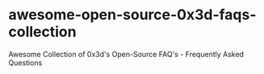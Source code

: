 # awesome-open-source-0x3d-faqs-collection
Awesome Collection of 0x3d's Open-Source FAQ's - Frequently Asked Questions
